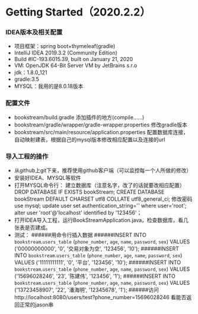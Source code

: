 # Getting Started（2020.2.2）

### IDEA版本及相关配置
* 项目框架：spring boot+thymeleaf(gradle)
* IntelliJ IDEA 2019.3.2 (Community Edition)
* Build #IC-193.6015.39, built on January 21, 2020
* VM: OpenJDK 64-Bit Server VM by JetBrains s.r.o
* jdk：1.8.0_121
* gradle:3.5
* MYSQL：我用的是8.0.18版本

### 配置文件
* bookstream/build.gradle 添加插件的地方(compile……)
* bookstream/gradle/wrapper/gradle-wrapper.properties 修改gradle版本
* bookstream/src/main/resource/application.properties 
  配置数据库连接，自动映射建表，根据自己的mysql版本修改相应配置以及连接的url

### 导入工程的操作
* 从github上git下来，推荐使用github客户端（可以监控每一个人所做的修改）
* 安装好IDEA、MYSQL等软件
* 打开MYSQL命令行：
   建立数据库（注意名字，改了的话就要改相应配置）
    DROP DATABASE IF EXISTS bookStream;
    CREATE DATABASE bookStream DEFAULT CHARSET utf8 COLLATE utf8_general_ci;
   修改密码
    use mysql;
    update user set authentication_string='' where user='root';
    alter user 'root'@'localhost' identified by '123456'；
* 打开IDEA导入工程，运行BookStreamApplication.java，检查数据库，看几张表是否建成。
* 测试：
    ######用命令行插入数据
    ######INSERT INTO `bookstream`.`users_table` (`phone_number`, `age`, `name`, `password`, `sex`) VALUES ('00000000000', '0', '交易对象为空', '123456', '10');
    ######INSERT INTO `bookstream`.`users_table` (`phone_number`, `age`, `name`, `password`, `sex`) VALUES ('11111111111', '0', '平台', '123456', '10');
    ######INSERT INTO `bookstream`.`users_table` (`phone_number`, `age`, `name`, `password`, `sex`) VALUES ('15696028246', '23', '陈建伟', '123456', '1');
    ######INSERT INTO `bookstream`.`users_table` (`phone_number`, `age`, `name`, `password`, `sex`) VALUES ('13723458907', '22', '潘海明', '12345678', '1');
    ######访问 http://localhost:8080/users/test?phone_number=15696028246 看能否返回正常的jason串
